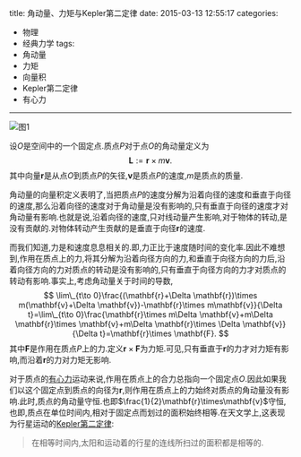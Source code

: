 title: 角动量、力矩与Kepler第二定律
date: 2015-03-13 12:55:17
categories:
- 物理
- 经典力学
tags:
- 角动量
- 力矩
- 向量积
- Kepler第二定律
- 有心力
---
![图1](/img/角动量、力矩与Kepler第二定律-1.png) 

设$O$是空间中的一个固定点.质点$P$对于点$O$的角动量定义为$$\mathbf{L}:=\mathbf{r}\times m\mathbf{v}.$$其中向量$\mathbf{r}$是从点$O$到质点$P$的矢径,$\mathbf{v}$是质点$P$的速度,$m$是质点的质量.

角动量的向量积定义表明了,当把质点$P$的速度分解为沿着向径的速度和垂直于向径的速度,那么沿着向径的速度对于角动量是没有影响的,只有垂直于向径的速度才对角动量有影响.也就是说,沿着向径的速度,只对线动量产生影响,对于物体的转动,是没有贡献的.对物体转动产生贡献的是垂直于向径$\mathbf{r}$的速度.

而我们知道,力是和速度息息相关的.即,力正比于速度随时间的变化率.因此不难想到,作用在质点上的力,将其分解为沿着向径方向的力,和垂直于向径方向的力后,沿着向径方向的力对质点的转动是没有影响的,只有垂直于向径方向的力才对质点的转动有影响.事实上,考虑角动量关于时间的导数,$$
\lim\_{t\to 0}\frac{(\mathbf{r}+\Delta \mathbf{r})\times m(\mathbf{v}+\Delta
    \mathbf{v})-\mathbf{r}\times m\mathbf{v}}{\Delta t}=\lim\_{t\to
    0}\frac{\mathbf{r}\times m\Delta \mathbf{v}+m\Delta
    \mathbf{r}\times \mathbf{v}+m\Delta \mathbf{r}\times \Delta
    \mathbf{v}}{\Delta t}=\mathbf{r}\times \mathbf{F}.
$$其中$\mathbf{F}$是作用在质点$P$上的力.定义$\mathbf{r}\times\mathbf{F}$为力矩.可见,只有垂直于$\mathbf{r}$的力才对力矩有影响,而沿着$\mathbf{r}$的力对力矩无影响.

对于质点的[有心力](http://zh.wikipedia.org/wiki/有心力)运动来说,作用在质点上的合力总指向一个固定点$O$.因此如果我们以这个固定点到质点的向径为$\mathbf{r}$,则作用在质点上的力始终对质点的角动量没有影响.此时,质点的角动量守恒.也即$\frac{1}{2}\mathbf{r}\times\mathbf{v}$守恒,也即,质点在单位时间内,相对于固定点而划过的面积始终相等.在天文学上,这表现为行星运动的[Kepler第二定律](http://zh.wikipedia.org/wiki/开普勒定律):

> 在相等时间内,太阳和运动着的行星的连线所扫过的面积都是相等的.

